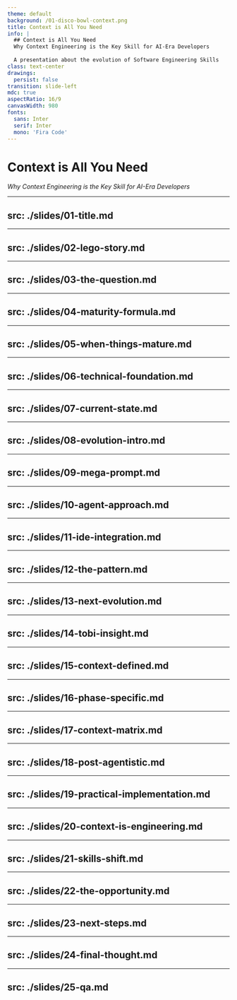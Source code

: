 ```yaml
---
theme: default
background: /01-disco-bowl-context.png
title: Context is All You Need
info: |
  ## Context is All You Need
  Why Context Engineering is the Key Skill for AI-Era Developers
  
  A presentation about the evolution of Software Engineering Skills
class: text-center
drawings:
  persist: false
transition: slide-left
mdc: true
aspectRatio: 16/9
canvasWidth: 980
fonts:
  sans: Inter
  serif: Inter
  mono: 'Fira Code'
---
```


# Context is All You Need
*Why Context Engineering is the Key Skill for AI-Era Developers*

---
src: ./slides/01-title.md
---

---
src: ./slides/02-lego-story.md
---

---
src: ./slides/03-the-question.md
---

---
src: ./slides/04-maturity-formula.md
---

---
src: ./slides/05-when-things-mature.md
---

---
src: ./slides/06-technical-foundation.md
---

---
src: ./slides/07-current-state.md
---

---
src: ./slides/08-evolution-intro.md
---

---
src: ./slides/09-mega-prompt.md
---

---
src: ./slides/10-agent-approach.md
---

---
src: ./slides/11-ide-integration.md
---

---
src: ./slides/12-the-pattern.md
---

---
src: ./slides/13-next-evolution.md
---

---
src: ./slides/14-tobi-insight.md
---

---
src: ./slides/15-context-defined.md
---

---
src: ./slides/16-phase-specific.md
---

---
src: ./slides/17-context-matrix.md
---

---
src: ./slides/18-post-agentistic.md
---

---
src: ./slides/19-practical-implementation.md
---

---
src: ./slides/20-context-is-engineering.md
---

---
src: ./slides/21-skills-shift.md
---

---
src: ./slides/22-the-opportunity.md
---

---
src: ./slides/23-next-steps.md
---

---
src: ./slides/24-final-thought.md
---

---
src: ./slides/25-qa.md
---
